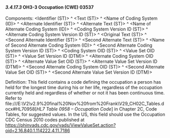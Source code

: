 #### *3.4.17.3* OH3-3 Occupation (CWE) 03537

Components: &lt;Identifier (ST)> ^ &lt;Text (ST)> ^ &lt;Name of Coding System (ID)> ^ &lt;Alternate Identifier (ST)> ^ &lt;Alternate Text (ST)> ^ &lt;Name of Alternate Coding System (ID)> ^ &lt;Coding System Version ID (ST)> ^ &lt;Alternate Coding System Version ID (ST)> ^ &lt;Original Text (ST)> ^ &lt;Second Alternate Identifier (ST)> ^ &lt;Second Alternate Text (ST)> ^ &lt;Name of Second Alternate Coding System (ID)> ^ &lt;Second Alternate Coding System Version ID (ST)> ^ &lt;Coding System OID (ST)> ^ &lt;Value Set OID (ST)> ^ &lt;Value Set Version ID (DTM)> ^ &lt;Alternate Coding System OID (ST)> ^ &lt;Alternate Value Set OID (ST)> ^ &lt;Alternate Value Set Version ID (DTM)> ^ &lt;Second Alternate Coding System OID (ST)> ^ &lt;Second Alternate Value Set OID (ST)> ^ &lt;Second Alternate Value Set Version ID (DTM)>

Definition: This field contains a code defining the occupation a person has held for the longest time during his or her life, regardless of the occupation currently held and regardless of whether or not it has been continuous time. Refer to file:///E:\V2\v2.9%20final%20Nov%20from%20Frank\V29_CH02C_Tables.docx#HL70958[_HL7 Table 0958 – Occupation Code_] in Chapter 2C, Code Tables, for suggested values. In the US, this field should use the Occupation CDC Census 2010 codes published at https://phinvads.cdc.gov/vads/ViewValueSet.action?oid=2.16.840.1.114222.4.11.7186
